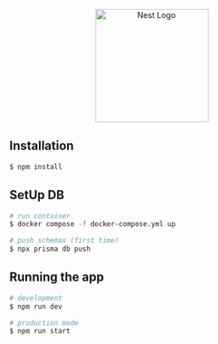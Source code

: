 <p align="center">
  <a href="http://nestjs.com/" target="blank"><img src="https://nestjs.com/img/logo-small.svg" width="200" alt="Nest Logo" /></a>
</p>

[circleci-image]: https://img.shields.io/circleci/build/github/nestjs/nest/master?token=abc123def456
[circleci-url]: https://circleci.com/gh/nestjs/nest

## Installation

```bash
$ npm install
```

## SetUp DB

```bash
# run container
$ docker compose -f docker-compose.yml up

# push schemas (first time)
$ npx prisma db push
```

## Running the app

```bash
# development
$ npm run dev

# production mode
$ npm run start
```





<!-- ## Test

```bash
# unit tests
$ npm run test

# e2e tests
$ npm run test:e2e

# test coverage
$ npm run test:cov
``` -->
